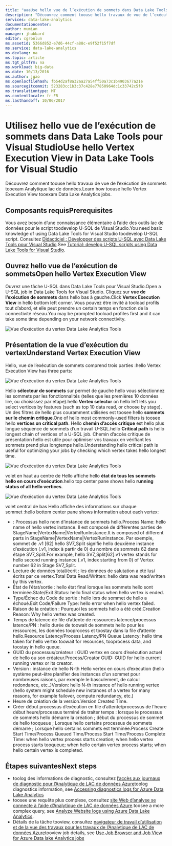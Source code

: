 ```yaml
---
title: "aaaUse hello vue de l’exécution de sommets dans Data Lake Tools pour Visual Studio | Documents Microsoft"
description: "Découvrez comment toouse hello travaux de vue de l’exécution de sommets tooexam Analytique lac de données."
services: data-lake-analytics
documentationcenter: 
author: mumian
manager: jhubbard
editor: cgronlun
ms.assetid: 5366d852-e7d6-44cf-a88c-e9f52f15f7df
ms.service: data-lake-analytics
ms.devlang: na
ms.topic: article
ms.tgt_pltfrm: na
ms.workload: big-data
ms.date: 10/13/2016
ms.author: jgao
ms.openlocfilehash: fb54d2af8a32aa27a54ff50a73c1b4903677a21e
ms.sourcegitcommit: 523283cc1b3c37c428e77850964dc1c33742c5f0
ms.translationtype: MT
ms.contentlocale: fr-FR
ms.lasthandoff: 10/06/2017
---
```

# <a name="use-hello-vertex-execution-view-in-data-lake-tools-for-visual-studio"></a><span data-ttu-id="58b24-103">Utilisez hello vue de l’exécution de sommets dans Data Lake Tools pour Visual Studio</span><span class="sxs-lookup"><span data-stu-id="58b24-103">Use hello Vertex Execution View in Data Lake Tools for Visual Studio</span></span>
<span data-ttu-id="58b24-104">Découvrez comment toouse hello travaux de vue de l’exécution de sommets tooexam Analytique lac de données.</span><span class="sxs-lookup"><span data-stu-id="58b24-104">Learn how toouse hello Vertex Execution View tooexam Data Lake Analytics jobs.</span></span>

## <a name="prerequisites"></a><span data-ttu-id="58b24-105">Composants requis</span><span class="sxs-lookup"><span data-stu-id="58b24-105">Prerequisites</span></span>

<span data-ttu-id="58b24-106">Vous avez besoin d’une connaissance élémentaire à l’aide des outils lac de données pour le script toodevelop U-SQL de Visual Studio.</span><span class="sxs-lookup"><span data-stu-id="58b24-106">You need basic knowledge of using Data Lake Tools for Visual Studio toodevelop U-SQL script.</span></span>  <span data-ttu-id="58b24-107">Consultez [Didacticiel : Développer des scripts U-SQL avec Data Lake Tools pour Visual Studio](data-lake-analytics-data-lake-tools-get-started.md).</span><span class="sxs-lookup"><span data-stu-id="58b24-107">See [Tutorial: develop U-SQL scripts using Data Lake Tools for Visual Studio](data-lake-analytics-data-lake-tools-get-started.md).</span></span>

## <a name="open-hello-vertex-execution-view"></a><span data-ttu-id="58b24-108">Ouvrez hello vue de l’exécution de sommets</span><span class="sxs-lookup"><span data-stu-id="58b24-108">Open hello Vertex Execution View</span></span>
<span data-ttu-id="58b24-109">Ouvrez une tâche U-SQL dans Data Lake Tools pour Visual Studio.</span><span class="sxs-lookup"><span data-stu-id="58b24-109">Open a U-SQL job in Data Lake Tools for Visual Studio.</span></span> <span data-ttu-id="58b24-110">Cliquez sur **vue de l’exécution de sommets** dans hello bas à gauche.</span><span class="sxs-lookup"><span data-stu-id="58b24-110">Click **Vertex Execution View** in hello bottom left corner.</span></span> <span data-ttu-id="58b24-111">Vous pouvez être invité à tooload profils tout d’abord, et elle peut prendre un certain temps en fonction de la connectivité réseau.</span><span class="sxs-lookup"><span data-stu-id="58b24-111">You may be prompted tooload profiles first and it can take some time depending on your network connectivity.</span></span>

![Vue d’exécution du vertex Data Lake Analytics Tools](./media/data-lake-analytics-data-lake-tools-use-vertex-execution-view/data-lake-tools-open-vertex-execution-view.png)

## <a name="understand-vertex-execution-view"></a><span data-ttu-id="58b24-113">Présentation de la vue d’exécution du vertex</span><span class="sxs-lookup"><span data-stu-id="58b24-113">Understand Vertex Execution View</span></span>
<span data-ttu-id="58b24-114">Hello, vue de l’exécution de sommets comprend trois parties :</span><span class="sxs-lookup"><span data-stu-id="58b24-114">hello Vertex Execution View has three parts:</span></span>

![Vue d’exécution du vertex Data Lake Analytics Tools](./media/data-lake-analytics-data-lake-tools-use-vertex-execution-view/data-lake-tools-vertex-execution-view.png)

<span data-ttu-id="58b24-116">Hello **sélecteur de sommets** sur permet de gauche hello vous sélectionnez les sommets par les fonctionnalités (telles que les premières 10 données lire, ou choisissez par étape).</span><span class="sxs-lookup"><span data-stu-id="58b24-116">hello **Vertex selector** on hello left lets you select vertices by features (such as top 10 data read, or choose by stage).</span></span> <span data-ttu-id="58b24-117">Un des filtres de hello plus couramment utilisées est toosee hello **sommets sur le chemin critique**.</span><span class="sxs-lookup"><span data-stu-id="58b24-117">One of hello most commonly-used filters is toosee hello **vertices on critical path**.</span></span> <span data-ttu-id="58b24-118">Hello **chemin d’accès critique** est hello plus longue séquence de sommets d’un travail U-SQL.</span><span class="sxs-lookup"><span data-stu-id="58b24-118">hello **Critical path** is hello longest chain of vertices of a U-SQL job.</span></span> <span data-ttu-id="58b24-119">Chemin d’accès critique de présentation hello est utile pour optimiser vos travaux en vérifiant les sommets prend plus longtemps hello.</span><span class="sxs-lookup"><span data-stu-id="58b24-119">Understanding hello critical path is useful for optimizing your jobs by checking which vertex takes hello longest time.</span></span>
  
![Vue d’exécution du vertex Data Lake Analytics Tools](./media/data-lake-analytics-data-lake-tools-use-vertex-execution-view/data-lake-tools-vertex-execution-view-pane2.png)

<span data-ttu-id="58b24-121">volet en haut au centre de Hello affiche hello **état de tous les sommets hello en cours d’exécution**.</span><span class="sxs-lookup"><span data-stu-id="58b24-121">hello top center pane shows hello **running status of all hello vertices**.</span></span>
  
![Vue d’exécution du vertex Data Lake Analytics Tools](./media/data-lake-analytics-data-lake-tools-use-vertex-execution-view/data-lake-tools-vertex-execution-view-pane3.png)

<span data-ttu-id="58b24-123">volet central de bas Hello affiche des informations sur chaque sommet :</span><span class="sxs-lookup"><span data-stu-id="58b24-123">hello bottom center pane shows information about each vertex:</span></span>
* <span data-ttu-id="58b24-124">: Processus hello nom d’instance de sommets hello.</span><span class="sxs-lookup"><span data-stu-id="58b24-124">Process Name: hello name of hello vertex instance.</span></span> <span data-ttu-id="58b24-125">Il est composé de différentes parties de StageName|VertexName|VertexRunInstance.</span><span class="sxs-lookup"><span data-stu-id="58b24-125">It is composed of different parts in StageName|VertexName|VertexRunInstance.</span></span> <span data-ttu-id="58b24-126">Par exemple, sommet de .v1 [62] hello SV7_Split signifie hello deuxième instance d’exécution (.v1, index à partir de 0) du nombre de sommets 62 dans étape SV7_Split.</span><span class="sxs-lookup"><span data-stu-id="58b24-126">For example, hello SV7_Split[62].v1 vertex stands for hello second running instance (.v1, index starting from 0) of Vertex number 62 in Stage SV7_Split.</span></span>
* <span data-ttu-id="58b24-127">Lecture de données total/écrit : les données de salutation a été lus/écrits par ce vertex.</span><span class="sxs-lookup"><span data-stu-id="58b24-127">Total Data Read/Written: hello data was read/written by this vertex.</span></span>
* <span data-ttu-id="58b24-128">État de l’état/sortie : hello état final lorsque les sommets hello sont terminée.</span><span class="sxs-lookup"><span data-stu-id="58b24-128">State/Exit Status: hello final status when hello vertex is ended.</span></span>
* <span data-ttu-id="58b24-129">Type/Échec du Code de sortie : hello lors de sommet de hello a échoué.</span><span class="sxs-lookup"><span data-stu-id="58b24-129">Exit Code/Failure Type: hello error when hello vertex failed.</span></span>
* <span data-ttu-id="58b24-130">Raison de la création : Pourquoi les sommets hello a été créé.</span><span class="sxs-lookup"><span data-stu-id="58b24-130">Creation Reason: Why hello vertex was created.</span></span>
* <span data-ttu-id="58b24-131">Temps de latence de file d’attente de ressources latence/processus latence/PN : hello durée de toowait de sommets hello pour les ressources, les données tooprocess et toostay dans la file d’attente hello.</span><span class="sxs-lookup"><span data-stu-id="58b24-131">Resource Latency/Process Latency/PN Queue Latency: hello time taken for hello vertex toowait for resources, tooprocess data, and toostay in hello queue.</span></span>
* <span data-ttu-id="58b24-132">GUID du processus/créateur : GUID vertex en cours d’exécution actuel de hello ou son créateur.</span><span class="sxs-lookup"><span data-stu-id="58b24-132">Process/Creator GUID: GUID for hello current running vertex or its creator.</span></span>
* <span data-ttu-id="58b24-133">Version : instance de hello N-th Hello vertex en cours d’exécution (hello système peut-être planifier des instances d’un sommet pour nombreuses raisons, par exemple le basculement, de calcul redondance, etc..)</span><span class="sxs-lookup"><span data-stu-id="58b24-133">Version: hello N-th instance of hello running vertex (hello system might schedule new instances of a vertex for many reasons, for example failover, compute redundancy, etc.)</span></span>
* <span data-ttu-id="58b24-134">Heure de création de la version.</span><span class="sxs-lookup"><span data-stu-id="58b24-134">Version Created Time.</span></span>
* <span data-ttu-id="58b24-135">Créer début processus d’exécution en file d’attente/processus de l’heure début heure/processus terminé de traiter temps : lorsque le processus de sommets hello démarre la création ; début du processus de sommet de hello tooqueue ; Lorsque hello certains processus de sommets démarre ; Lorsque hello certains sommets est terminée.</span><span class="sxs-lookup"><span data-stu-id="58b24-135">Process Create Start Time/Process Queued Time/Process Start Time/Process Complete Time: when hello vertex process starts creation; when hello vertex process starts tooqueue; when hello certain vertex process starts; when hello certain vertex is completed.</span></span>

## <a name="next-steps"></a><span data-ttu-id="58b24-136">Étapes suivantes</span><span class="sxs-lookup"><span data-stu-id="58b24-136">Next steps</span></span>
* <span data-ttu-id="58b24-137">toolog des informations de diagnostic, consultez [l’accès aux journaux de diagnostic pour l’Analytique de LAC de données Azure](data-lake-analytics-diagnostic-logs.md)</span><span class="sxs-lookup"><span data-stu-id="58b24-137">toolog diagnostics information, see [Accessing diagnostics logs for Azure Data Lake Analytics](data-lake-analytics-diagnostic-logs.md)</span></span>
* <span data-ttu-id="58b24-138">toosee une requête plus complexe, consultez [site Web d’analyse se connecte à l’aide d’Analytique de LAC de données Azure](data-lake-analytics-analyze-weblogs.md).</span><span class="sxs-lookup"><span data-stu-id="58b24-138">toosee a more complex query, see [Analyze Website logs using Azure Data Lake Analytics](data-lake-analytics-analyze-weblogs.md).</span></span>
* <span data-ttu-id="58b24-139">Détails de la tâche tooview, consultez [navigateur de travail d’utilisation et de la vue des travaux pour les travaux de l’Analytique de LAC de données Azure](data-lake-analytics-data-lake-tools-view-jobs.md)</span><span class="sxs-lookup"><span data-stu-id="58b24-139">tooview job details, see [Use Job Browser and Job View for Azure Data lake Analytics jobs](data-lake-analytics-data-lake-tools-view-jobs.md)</span></span>

